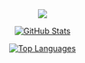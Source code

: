 
<div name="main" align="center">
  
  <br/>
  <br/>
  
  ![](https://komarev.com/ghpvc/?username=Nyaanity&color=447ff7&label=Visitor+count)
  
  [![GitHub Stats](https://github-readme-stats.vercel.app/api?username=xcodecat&theme=radical)](https://github.com/anuraghazra/github-readme-stats)

  [![Top Languages](https://github-readme-stats.vercel.app/api/top-langs/?username=xcodecat&theme=radical)](https://github.com/anuraghazra/github-readme-stats)
  
  <br/>
  <br/>
  
</div>
